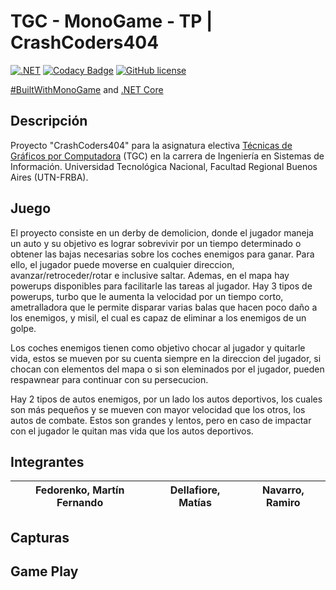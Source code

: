 # TGC - MonoGame - TP | CrashCoders404

[![.NET](https://github.com/tgc-utn/tgc-monogame-tp/actions/workflows/dotnet.yml/badge.svg)](https://github.com/tgc-utn/tgc-monogame-tp/actions/workflows/dotnet.yml)
[![Codacy Badge](https://app.codacy.com/project/badge/Grade/63382c4441444632b06d83dcc6dab106)](https://app.codacy.com/gh/tgc-utn/tgc-monogame-tp/dashboard?utm_source=gh&utm_medium=referral&utm_content=&utm_campaign=Badge_grade)
[![GitHub license](https://img.shields.io/github/license/tgc-utn/tgc-monogame-tp.svg)](https://github.com/tgc-utn/tgc-monogame-tp/blob/master/LICENSE)

[#BuiltWithMonoGame](http://www.monogame.net) and [.NET Core](https://dotnet.microsoft.com)

## Descripción

Proyecto "CrashCoders404" para la asignatura electiva [Técnicas de Gráficos por Computadora](http://tgc-utn.github.io/) (TGC) en la carrera de Ingeniería en Sistemas de Información. Universidad Tecnológica Nacional, Facultad Regional Buenos Aires (UTN-FRBA).

## Juego

El proyecto consiste en un derby de demolicion, donde el jugador maneja un auto y su objetivo es lograr sobrevivir por un tiempo determinado o obtener las bajas necesarias sobre los coches enemigos para ganar. Para ello, el jugador puede moverse en cualquier direccion, avanzar/retroceder/rotar e inclusive saltar. Ademas, en el mapa hay powerups disponibles para facilitarle las tareas al jugador. Hay 3 tipos de powerups, turbo que le aumenta la velocidad por un tiempo corto, ametralladora que le permite disparar varias balas que hacen poco daño a los enemigos, y misil, el cual es capaz de eliminar a los enemigos de un golpe.

Los coches enemigos tienen como objetivo chocar al jugador y quitarle vida, estos se mueven por su cuenta siempre en la direccion del jugador, si chocan con elementos del mapa o si son eleminados por el jugador, pueden respawnear para continuar con su persecucion.

Hay 2 tipos de autos enemigos, por un lado los autos deportivos, los cuales son más pequeños y se mueven con mayor velocidad que los otros, los autos de combate. Estos son grandes y lentos, pero en caso de impactar con el jugador le quitan mas vida que los autos deportivos.

## Integrantes

Fedorenko, Martín Fernando  |  Dellafiore, Matías | Navarro, Ramiro | 
--------------------------- | ------------------- | --------------- | 

## Capturas



## Game Play


